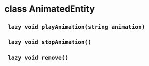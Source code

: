 # class AnimatedEntity


## ` lazy void playAnimation(string animation)`


## ` lazy void stopAnimation()`


## ` lazy void remove()`






